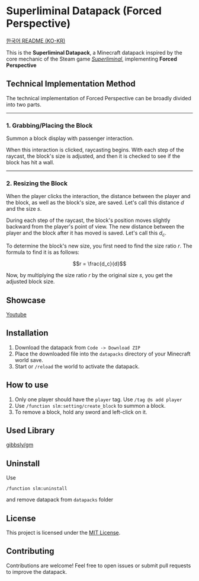 # Superliminal Datapack (Forced Perspective)

[한국어 README (KO-KR)](README-KR.md)

This is the **Superliminal Datapack**, a Minecraft datapack inspired by the core mechanic of the Steam game _[Superliminal](https://store.steampowered.com/app/1049410/Superliminal/)_, implementing **Forced Perspective**

## Technical Implementation Method

The technical implementation of Forced Perspective can be broadly divided into two parts.

***

### 1. Grabbing/Placing the Block

Summon a block display with passenger interaction.

When this interaction is clicked, raycasting begins. With each step of the raycast, the block's size is adjusted, and then it is checked to see if the block has hit a wall.

***

### 2. Resizing the Block

When the player clicks the interaction, the distance between the player and the block, as well as the block's size, are saved. Let's call this distance $d$ and the size $s$.

During each step of the raycast, the block's position moves slightly backward from the player's point of view. The new distance between the player and the block after it has moved is saved. Let's call this $d_c$.

To determine the block's new size, you first need to find the size ratio $r$. The formula to find it is as follows:

$$r = \frac{d_c}{d}$$

Now, by multiplying the size ratio $r$ by the original size $s$, you get the adjusted block size.

## Showcase

[Youtube](https://youtu.be/0aqticgqvFc?si=7EEKlqR5OXqLKnSs)

## Installation

1. Download the datapack from `Code -> Download ZIP`
2. Place the downloaded file into the `datapacks` directory of your Minecraft world save.
3. Start or `/reload` the world to activate the datapack.

## How to use

1. Only one player should have the `player` tag. Use `/tag @s add player`
2. Use `/function slm:setting/create_block` to summon a block.
3. To remove a block, hold any sword and left-click on it.

## Used Library

[gibbsly/gm](https://github.com/gibbsly/gm)

## Uninstall

Use

```mcfunction
/function slm:uninstall
```

and remove datapack from `datapacks` folder

## License

This project is licensed under the [MIT License](LICENSE).

## Contributing

Contributions are welcome! Feel free to open issues or submit pull requests to improve the datapack.
